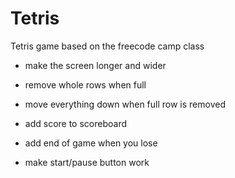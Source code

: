 # Tetris
Tetris game based on the freecode camp class

- make the screen longer and wider

- remove whole rows when full

- move everything down when full row is removed

- add score to scoreboard

- add end of game when you lose

- make start/pause button work
